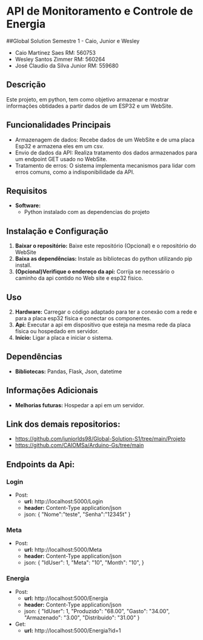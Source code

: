 # API de Monitoramento e Controle de Energia
##Global Solution Semestre 1 - Caio, Junior e Wesley
 * Caio Martinez Saes RM: 560753
 * Wesley Santos Zimmer RM: 560264
 * José Claudio da Silva Junior RM: 559680

## Descrição
Este projeto, em python, tem como objetivo armazenar e mostrar informações obtidades a partir dados de um ESP32 e um WebSite.

## Funcionalidades Principais
* Armazenagem de dados: Recebe dados de um WebSite e de uma placa Esp32 e armazena eles em um csv.
* Envio de dados da API: Realiza tratamento dos dados armazenados para um endpoint GET usado no WebSite.
* Tratamento de erros: O sistema implementa mecanismos para lidar com erros comuns, como a indisponibilidade da API.

## Requisitos
* **Software:**
    * Python instalado com as dependencias do projeto

## Instalação e Configuração
1. **Baixar o repositório:** Baixe este repositório (Opcional) e o repositório do WebSite
2. **Baixa as dependências:** Instale as bibliotecas do python utilizando pip install.
3. **(Opcional)Verifique o endereço da api:** Corrija se necessário o caminho da api contido no Web site e esp32 físico.

## Uso
2. **Hardware:** Carregar o código adaptado para ter a conexão com a rede e para a placa esp32 física e conectar os componentes.
2. **Api:** Executar a api em dispositivo que esteja na mesma rede da placa física ou hospedado em servidor.
4. **Início:** Ligar a placa e iniciar o sistema.

## Dependências
* **Bibliotecas:** Pandas, Flask, Json, datetime


## Informações Adicionais
* **Melhorias futuras:** Hospedar a api em um servidor.

## Link dos demais repositorios:
* https://github.com/juniorlds98/Global-Solution-S1/tree/main/Projeto
* https://github.com/CAIOMSa/Arduino-Gs/tree/main


## Endpoints da Api:
### Login
* Post:
  * **url:** http://localhost:5000/Login
  * **header:** Content-Type application/json
  * json:
      {
      	"Nome":"teste",
      	"Senha":"12345t"
      }
### Meta
* Post:
  * **url:** http://localhost:5000/Meta
  * **header:** Content-Type application/json
  * json:
        {
        "IdUser":  1,
        "Meta":  "10",
        "Month":  "10",
        }
### Energia
* Post:
  * **url:** http://localhost:5000/Energia
  * **header:** Content-Type application/json
  * json:
        {
        "IdUser":  1,
        "Produzido":  "68.00",
        "Gasto":  "34.00",
        "Armazenado":  "3.00",
        "Distribuido":  "31.00"
        }
* Get:
  * **url:** http://localhost:5000/Energia?id=1
